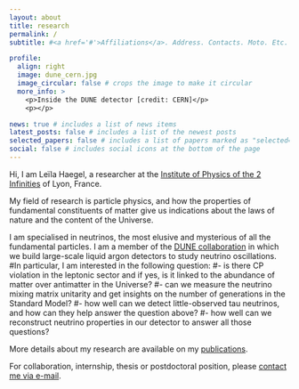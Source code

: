 ```yaml
---
layout: about
title: research
permalink: /
subtitle: #<a href='#'>Affiliations</a>. Address. Contacts. Moto. Etc.

profile:
  align: right
  image: dune_cern.jpg
  image_circular: false # crops the image to make it circular
  more_info: >
    <p>Inside the DUNE detector [credit: CERN]</p>
    <p></p>

news: true # includes a list of news items
latest_posts: false # includes a list of the newest posts
selected_papers: false # includes a list of papers marked as "selected={true}"
social: false # includes social icons at the bottom of the page
---
```


Hi, I am Leïla Haegel, a researcher at the [Institute of Physics of the 2 Infinities](https://www.ip2i.in2p3.fr/?lang=en) of Lyon, France.

My field of research is particle physics, and how the properties of fundamental constituents of matter give us indications about the laws of nature and the content of the Universe.

I am specialised in neutrinos, the most elusive and mysterious of all the fundamental particles.
I am a member of the [DUNE collaboration](https://www.dunescience.org/) in which we build large-scale liquid argon detectors to study neutrino oscillations. 
#In particular, I am interested in the following question: 
#- is there CP violation in the leptonic sector and if yes, is it linked to the abundance of matter over antimatter in the Universe? 
#- can we measure the neutrino mixing matrix unitarity and get insights on the number of generations in the Standard Model? 
#- how well can we detect little-observed tau neutrinos, and how can they help answer the question above? 
#- how well can we reconstruct neutrino properties in our detector to answer all those questions?  

More details about my research are available on my [publications](https://inspirehep.net/authors/1348388).

For collaboration, internship, thesis or postdoctoral position, please [contact me via e-mail](https://annuaire.in2p3.fr/6470-11492/leila-haegel).